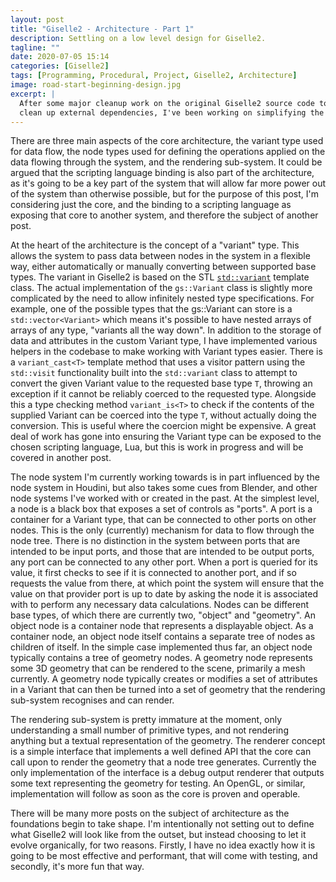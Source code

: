 ```yaml
---
layout: post
title: "Giselle2 - Architecture - Part 1"
description: Settling on a low level design for Giselle2. 
tagline: ""
date: 2020-07-05 15:14
categories: [Giselle2]
tags: [Programming, Procedural, Project, Giselle2, Architecture]
image: road-start-beginning-design.jpg
excerpt: |
  After some major cleanup work on the original Giselle2 source code to
  clean up external dependencies, I've been working on simplifying the underlying architecture to provide a generic but powerful core that can then be built up into a complete feature set.
---
```


There are three main aspects of the core architecture, the variant type used for data flow, the node types used for defining the operations applied on the data flowing through the system, and the rendering sub-system. It could be argued that the scripting language binding is also part of the architecture, as it's going to be a key part of the system that will allow far more power out of the system than otherwise possible, but for the purpose of this post, I'm considering just the core, and the binding to a scripting language as exposing that core to another system, and therefore the subject of another post.

At the heart of the architecture is the concept of a "variant" type. This allows the system to pass data between nodes in the system in a flexible way, either automatically or manually converting between supported base types. The variant in Giselle2 is based on the STL [`std::variant`][1] template class. The actual implementation of the `gs::Variant` class is slightly more complicated by the need to allow infinitely nested type specifications. For example, one of the possible types that the gs::Variant can store is a `std::vector<Variant>` which means it's possible to have nested arrays of arrays of any type, "variants all the way down". In addition to the storage of data and attributes in the custom Variant type, I have implemented various helpers in the codebase to make working with Variant types easier. There is a `variant_cast<T>` template method that uses a visitor pattern using the `std::visit` functionality built into the `std::variant` class to attempt to convert the given Variant value to the requested base type `T`, throwing an exception if it cannot be reliably coerced to the requested type. Alongside this a type checking method `variant_is<T>` to check if the contents of the supplied Variant can be coerced into the type `T`, without actually doing the conversion. This is useful where the coercion might be expensive. A great deal of work has gone into ensuring the Variant type can be exposed to the chosen scripting language, Lua, but this is work in progress and will be covered in another post.

The node system I'm currently working towards is in part influenced by the node system in Houdini, but also takes some cues from Blender, and other node systems I've worked with or created in the past. At the simplest level, a node is a black box that exposes a set of controls as "ports". A port is a container for a Variant type, that can be connected to other ports on other nodes. This is the only (currently) mechanism for data to flow through the node tree. There is no distinction in the system between ports that are intended to be input ports, and those that are intended to be output ports, any port can be connected to any other port. When a port is queried for its value, it first checks to see if it is connected to another port, and if so requests the value from there, at which point the system will ensure that the value on that provider port is up to date by asking the node it is associated with to perform any necessary data calculations. Nodes can be different base types, of which there are currently two, "object" and "geometry". An object node is a container node that represents a displayable object. As a container node, an object node itself contains a separate tree of nodes as children of itself. In the simple case implemented thus far, an object node typically contains a tree of geometry nodes. A geometry node represents some 3D geometry that can be rendered to the scene, primarily a mesh currently. A geometry node typically creates or modifies a set of attributes in a Variant that can then be turned into a set of geometry that the rendering sub-system recognises and can render.

The rendering sub-system is pretty immature at the moment, only understanding a small number of primitive types, and not rendering anything but a textual representation of the geometry. The renderer concept is a simple interface that implements a well defined API that the core can call upon to render the geometry that a node tree generates. Currently the only implementation of the interface is a debug output renderer that outputs some text representing the geometry for testing. An OpenGL, or similar, implementation will follow as soon as the core is proven and operable.

There will be many more posts on the subject of architecture as the foundations begin to take shape. I'm intentionally not setting out to define what Giselle2 will look like from the outset, but instead choosing to let it evolve organically, for two reasons. Firstly, I have no idea exactly how it is going to be most effective and performant, that will come with testing, and secondly, it's more fun that way.



[1]: https://en.cppreference.com/w/cpp/utility/variant
